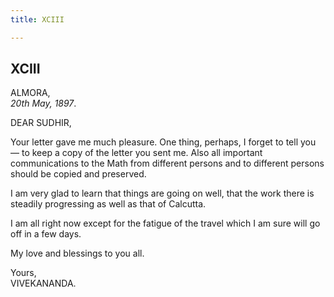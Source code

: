 ```yaml
---
title: XCIII

---
```





  

  


## XCIII

ALMORA,  
*20th May, 1897*.

DEAR SUDHIR,

Your letter gave me much pleasure. One thing, perhaps, I forget to tell
you — to keep a copy of the letter you sent me. Also all important
communications to the Math from different persons and to different
persons should be copied and preserved.

I am very glad to learn that things are going on well, that the work
there is steadily progressing as well as that of Calcutta.

I am all right now except for the fatigue of the travel which I am sure
will go off in a few days.

My love and blessings to you all.

Yours,  
VIVEKANANDA.


